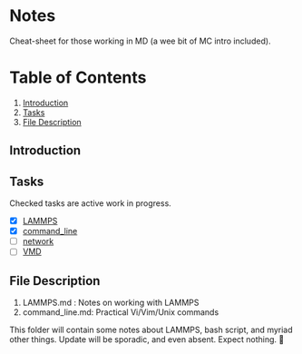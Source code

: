 # Notes
Cheat-sheet for those working in MD (a wee bit of MC intro included).

# Table of Contents
1. [Introduction](#intro)
2. [Tasks](#tasks)
3. [File Description](#describe)

## Introduction


## Tasks
Checked tasks are active work in progress.
- [x] [LAMMPS](https://github.com/thatgeeman/notes/blob/master/LAMMPS.md)
- [x] [command_line](https://github.com/thatgeeman/notes/blob/master/command_line.md) 
- [ ] [network](https://github.com/thatgeeman/notes/blob/master/network.md)
- [ ] [VMD](https://github.com/thatgeeman/notes/blob/master/VMD.md)

## File Description
1. LAMMPS.md : Notes on working with LAMMPS
2. command_line.md: Practical Vi/Vim/Unix commands

This folder will contain some notes about LAMMPS, bash script, and myriad other 
things. Update will be sporadic, and even absent. Expect nothing. :speak_no_evil:
